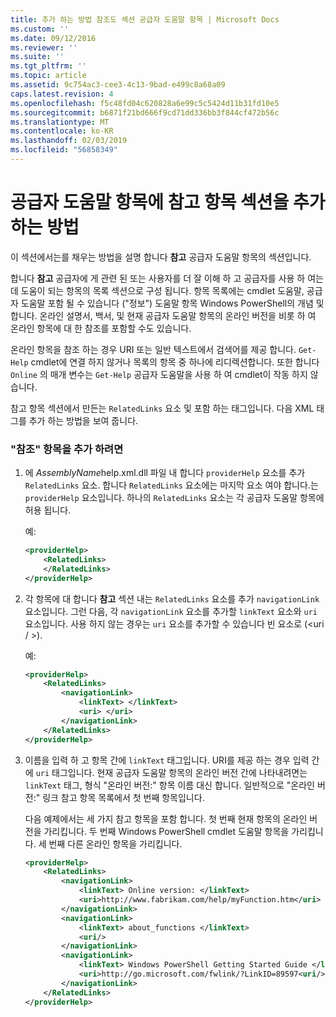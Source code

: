 ```yaml
---
title: 추가 하는 방법 참조도 섹션 공급자 도움말 항목 | Microsoft Docs
ms.custom: ''
ms.date: 09/12/2016
ms.reviewer: ''
ms.suite: ''
ms.tgt_pltfrm: ''
ms.topic: article
ms.assetid: 9c754ac3-cee3-4c13-9bad-e499c8a68a09
caps.latest.revision: 4
ms.openlocfilehash: f5c48fd04c620828a6e99c5c5424d11b31fd10e5
ms.sourcegitcommit: b6871f21bd666f9cd71dd336bb3f844cf472b56c
ms.translationtype: MT
ms.contentlocale: ko-KR
ms.lasthandoff: 02/03/2019
ms.locfileid: "56858349"
---
```

# <a name="how-to-add-a-see-also-section-to-a-provider-help-topic"></a>공급자 도움말 항목에 참고 항목 섹션을 추가하는 방법

이 섹션에서는를 채우는 방법을 설명 합니다 **참고** 공급자 도움말 항목의 섹션입니다.

합니다 **참고** 공급자에 게 관련 된 또는 사용자를 더 잘 이해 하 고 공급자를 사용 하 여는 데 도움이 되는 항목의 목록 섹션으로 구성 됩니다. 항목 목록에는 cmdlet 도움말, 공급자 도움말 포함 될 수 있습니다 ("정보") 도움말 항목 Windows PowerShell의 개념 및 합니다. 온라인 설명서, 백서, 및 현재 공급자 도움말 항목의 온라인 버전을 비롯 하 여 온라인 항목에 대 한 참조를 포함할 수도 있습니다.

온라인 항목을 참조 하는 경우 URI 또는 일반 텍스트에서 검색어를 제공 합니다. `Get-Help` cmdlet에 연결 하지 않거나 목록의 항목 중 하나에 리디렉션합니다. 또한 합니다 `Online` 의 매개 변수는 `Get-Help` 공급자 도움말을 사용 하 여 cmdlet이 작동 하지 않습니다.

참고 항목 섹션에서 만든는 `RelatedLinks` 요소 및 포함 하는 태그입니다. 다음 XML 태그를 추가 하는 방법을 보여 줍니다.

### <a name="to-add-see-also-topics"></a>"참조" 항목을 추가 하려면

1. 에 *AssemblyName*help.xml.dll 파일 내 합니다 `providerHelp` 요소를 추가 `RelatedLinks` 요소. 합니다 `RelatedLinks` 요소에는 마지막 요소 여야 합니다.는 `providerHelp` 요소입니다. 하나의 `RelatedLinks` 요소는 각 공급자 도움말 항목에 허용 됩니다.

   예:

    ```xml
    <providerHelp>
        <RelatedLinks>
        </RelatedLinks>
    </providerHelp>
    ```

2. 각 항목에 대 합니다 **참고** 섹션 내는 `RelatedLinks` 요소를 추가 `navigationLink` 요소입니다. 그런 다음, 각 `navigationLink` 요소를 추가할 `linkText` 요소와 `uri` 요소입니다. 사용 하지 않는 경우는 `uri` 요소를 추가할 수 있습니다 빈 요소로 (\<uri / >).

   예:

    ```xml
    <providerHelp>
        <RelatedLinks>
            <navigationLink>
                <linkText> </linkText>
                <uri> </uri>
            </navigationLink>
        </RelatedLinks>
    </providerHelp>
    ```

3. 이름을 입력 하 고 항목 간에 `linkText` 태그입니다. URI를 제공 하는 경우 입력 간에 `uri` 태그입니다. 현재 공급자 도움말 항목의 온라인 버전 간에 나타내려면는 `linkText` 태그, 형식 "온라인 버전:" 항목 이름 대신 합니다. 일반적으로 "온라인 버전:" 링크 참고 항목 목록에서 첫 번째 항목입니다.

   다음 예제에서는 세 가지 참고 항목을 포함 합니다. 첫 번째 현재 항목의 온라인 버전을 가리킵니다. 두 번째 Windows PowerShell cmdlet 도움말 항목을 가리킵니다. 세 번째 다른 온라인 항목을 가리킵니다.

    ```xml
    <providerHelp>
        <RelatedLinks>
            <navigationLink>
                <linkText> Online version: </linkText>
                <uri>http://www.fabrikam.com/help/myFunction.htm</uri>
            </navigationLink>
            <navigationLink>
                <linkText> about_functions </linkText>
                <uri/>
            </navigationLink>
            <navigationLink>
                <linkText> Windows PowerShell Getting Started Guide </linkText>
                <uri>http://go.microsoft.com/fwlink/?LinkID=89597<uri/>
            </navigationLink>
        </RelatedLinks>
    </providerHelp>
    ```